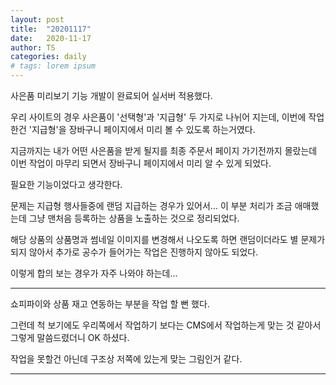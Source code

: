 ```yaml
---
layout: post
title:  "20201117"
date:   2020-11-17
author: TS
categories: daily
# tags: lorem ipsum
---
```


사은품 미리보기 기능 개발이 완료되어 실서버 적용했다.

우리 사이트의 경우 사은품이 '선택형'과 '지급형' 두 가지로 나뉘어 지는데, 이번에 작업한건 '지급형'을 장바구니 페이지에서 미리 볼 수 있도록 하는거였다.

지금까지는 내가 어떤 사은품을 받게 될지를 최종 주문서 페이지 가기전까지 몰랐는데 이번 작업이 마무리 되면서 장바구니 페이지에서 미리 알 수 있게 되었다.

필요한 기능이었다고 생각한다.

문제는 지급형 행사들중에 랜덤 지급하는 경우가 있어서... 이 부분 처리가 조금 애매했는데 그냥 맨처음 등록하는 상품을 노출하는 것으로 정리되었다.

해당 상품의 상품명과 썸네일 이미지를 변경해서 나오도록 하면 랜덤이더라도 별 문제가 되지 않아서 추가로 공수가 들어가는 작업은 진행하지 않아도 되었다.

이렇게 합의 보는 경우가 자주 나와야 하는데...

---

쇼피파이와 상품 재고 연동하는 부분을 작업 할 뻔 했다.

그런데 척 보기에도 우리쪽에서 작업하기 보다는 CMS에서 작업하는게 맞는 것 같아서 그렇게 말씀드렸더니 OK 하셨다.

작업을 못할건 아닌데 구조상 저쪽에 있는게 맞는 그림인거 같다.

---

